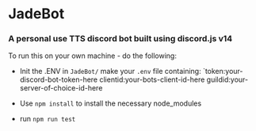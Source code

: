 # JadeBot

### A personal use TTS discord bot built using discord.js v14
To run this on your own machine - do the following:

- Init the .ENV
in `JadeBot/` make your `.env` file containing:
`token:your-discord-bot-token-here
clientid:your-bots-client-id-here
guildid:your-server-of-choice-id-here

- Use `npm install` to install the necessary node_modules
- run `npm run test`
